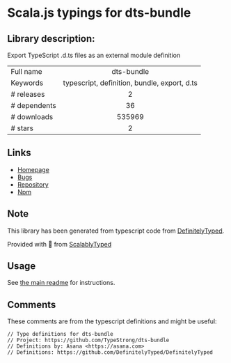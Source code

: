
# Scala.js typings for dts-bundle


## Library description:
Export TypeScript .d.ts files as an external module definition

|                    |                 |
| ------------------ | :-------------: |
| Full name          | dts-bundle |
| Keywords           | typescript, definition, bundle, export, d.ts |
| # releases         | 2 |
| # dependents       | 36 |
| # downloads        | 535969 |
| # stars            | 2 |

## Links
- [Homepage](https://github.com/grunt-ts/dts-bundle)
- [Bugs](https://github.com/grunt-ts/dts-bundle/issues)
- [Repository](https://github.com/grunt-ts/dts-bundle)
- [Npm](https://www.npmjs.com/package/dts-bundle)
    


## Note
This library has been generated from typescript code from [DefinitelyTyped](https://definitelytyped.org).

Provided with :purple_heart: from [ScalablyTyped](https://github.com/oyvindberg/ScalablyTyped)

## Usage
See [the main readme](../../readme.md) for instructions.

## Comments

These comments are from the typescript definitions and might be useful:
```
// Type definitions for dts-bundle
// Project: https://github.com/TypeStrong/dts-bundle
// Definitions by: Asana <https://asana.com>
// Definitions: https://github.com/DefinitelyTyped/DefinitelyTyped

```

